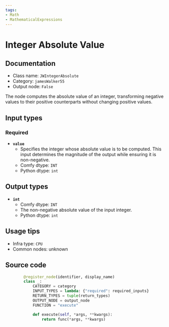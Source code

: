 ```yaml
---
tags:
- Math
- MathematicalExpressions
---
```


# Integer Absolute Value
## Documentation
- Class name: `JWIntegerAbsolute`
- Category: `jamesWalker55`
- Output node: `False`

The node computes the absolute value of an integer, transforming negative values to their positive counterparts without changing positive values.
## Input types
### Required
- **`value`**
    - Specifies the integer whose absolute value is to be computed. This input determines the magnitude of the output while ensuring it is non-negative.
    - Comfy dtype: `INT`
    - Python dtype: `int`
## Output types
- **`int`**
    - Comfy dtype: `INT`
    - The non-negative absolute value of the input integer.
    - Python dtype: `int`
## Usage tips
- Infra type: `CPU`
- Common nodes: unknown


## Source code
```python
        @register_node(identifier, display_name)
        class _:
            CATEGORY = category
            INPUT_TYPES = lambda: {"required": required_inputs}
            RETURN_TYPES = tuple(return_types)
            OUTPUT_NODE = output_node
            FUNCTION = "execute"

            def execute(self, *args, **kwargs):
                return func(*args, **kwargs)

```
